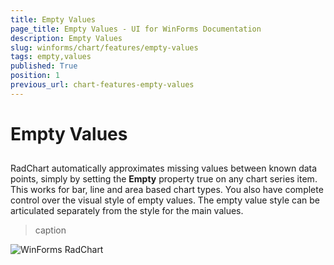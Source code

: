 ```yaml
---
title: Empty Values
page_title: Empty Values - UI for WinForms Documentation
description: Empty Values
slug: winforms/chart/features/empty-values
tags: empty,values
published: True
position: 1
previous_url: chart-features-empty-values
---
```


# Empty Values



## 

RadChart automatically approximates missing values between known data points, simply by setting the __Empty__ property true on any chart series item. This works for bar, line and area based chart types. You also have complete control over the visual style of empty values. The empty value style can be articulated separately from the style for the main values.
>caption 

![WinForms RadChart ](images/chart-features-empty-values001.png)
